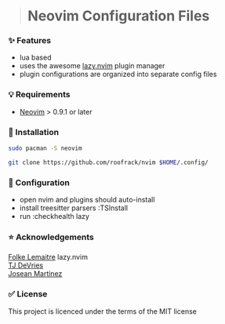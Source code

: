 ># Neovim Configuration Files

### :sparkles: Features

- lua based 
- uses the  awesome [lazy.nvim](https://github.com/folke/lazy.nvim) plugin manager
- plugin configurations are organized into separate config files

### :bulb: Requirements

- [Neovim](https://neovim.io) > 0.9.1 or later

### :construction: Installation

```sh
sudo pacman -S neovim
```
```sh
git clone https://github.com/roofrack/nvim $HOME/.config/
```

### :wrench: Configuration

- open nvim and plugins should auto-install
- install treesitter parsers :TSInstall
- run :checkhealth lazy 

### :star: Acknowledgements

[Folke Lemaitre](https://github/folke)  lazy.nvim  
[TJ DeVries](https://github/tjdevries)   
[Josean Martinez](https://www.youtube.com/@joseanmartinez)

### :white_check_mark: License

This project is licenced under the terms of the MIT license


